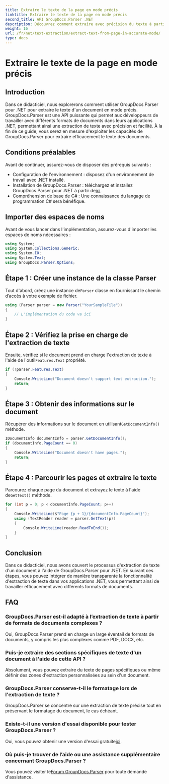 ```yaml
---
title: Extraire le texte de la page en mode précis
linktitle: Extraire le texte de la page en mode précis
second_title: API GroupDocs.Parser .NET
description: Découvrez comment extraire avec précision du texte à partir de documents à l'aide de GroupDocs.Parser pour .NET dans ce didacticiel complet.
weight: 16
url: /fr/net/text-extraction/extract-text-from-page-in-accurate-mode/
type: docs
---
```

# Extraire le texte de la page en mode précis

## Introduction
Dans ce didacticiel, nous explorerons comment utiliser GroupDocs.Parser pour .NET pour extraire le texte d'un document en mode précis. GroupDocs.Parser est une API puissante qui permet aux développeurs de travailler avec différents formats de documents dans leurs applications .NET, permettant ainsi une extraction de texte avec précision et facilité. À la fin de ce guide, vous serez en mesure d'exploiter les capacités de GroupDocs.Parser pour extraire efficacement le texte des documents.
## Conditions préalables
Avant de continuer, assurez-vous de disposer des prérequis suivants :
- Configuration de l'environnement : disposez d'un environnement de travail avec .NET installé.
-  Installation de GroupDocs.Parser : téléchargez et installez GroupDocs.Parser pour .NET à partir de[ici](https://releases.groupdocs.com/parser/net/).
- Compréhension de base de C# : Une connaissance du langage de programmation C# sera bénéfique.
## Importer des espaces de noms
Avant de vous lancer dans l'implémentation, assurez-vous d'importer les espaces de noms nécessaires :
```csharp
using System;
using System.Collections.Generic;
using System.IO;
using System.Text;
using GroupDocs.Parser.Options;
```
## Étape 1 : Créer une instance de la classe Parser
 Tout d'abord, créez une instance de`Parser` classe en fournissant le chemin d’accès à votre exemple de fichier.
```csharp
using (Parser parser = new Parser("YourSampleFile"))
{
    // L'implémentation du code va ici
}
```
## Étape 2 : Vérifiez la prise en charge de l'extraction de texte
 Ensuite, vérifiez si le document prend en charge l'extraction de texte à l'aide de l'outil`Features.Text` propriété.
```csharp
if (!parser.Features.Text)
{
    Console.WriteLine("Document doesn't support text extraction.");
    return;
}
```
## Étape 3 : Obtenir des informations sur le document
 Récupérer des informations sur le document en utilisant`GetDocumentInfo()` méthode.
```csharp
IDocumentInfo documentInfo = parser.GetDocumentInfo();
if (documentInfo.PageCount == 0)
{
    Console.WriteLine("Document doesn't have pages.");
    return;
}
```
## Étape 4 : Parcourir les pages et extraire le texte
 Parcourez chaque page du document et extrayez le texte à l'aide de`GetText()` méthode.
```csharp
for (int p = 0; p < documentInfo.PageCount; p++)
{
    Console.WriteLine($"Page {p + 1}/{documentInfo.PageCount}");
    using (TextReader reader = parser.GetText(p))
    {
        Console.WriteLine(reader.ReadToEnd());
    }
}
```
## Conclusion
Dans ce didacticiel, nous avons couvert le processus d'extraction de texte d'un document à l'aide de GroupDocs.Parser pour .NET. En suivant ces étapes, vous pouvez intégrer de manière transparente la fonctionnalité d'extraction de texte dans vos applications .NET, vous permettant ainsi de travailler efficacement avec différents formats de documents.

## FAQ
### GroupDocs.Parser est-il adapté à l’extraction de texte à partir de formats de documents complexes ?
Oui, GroupDocs.Parser prend en charge un large éventail de formats de documents, y compris les plus complexes comme PDF, DOCX, etc.
### Puis-je extraire des sections spécifiques de texte d'un document à l'aide de cette API ?
Absolument, vous pouvez extraire du texte de pages spécifiques ou même définir des zones d'extraction personnalisées au sein d'un document.
### GroupDocs.Parser conserve-t-il le formatage lors de l'extraction de texte ?
GroupDocs.Parser se concentre sur une extraction de texte précise tout en préservant le formatage du document, le cas échéant.
### Existe-t-il une version d'essai disponible pour tester GroupDocs.Parser ?
 Oui, vous pouvez obtenir une version d'essai gratuite[ici](https://releases.groupdocs.com/).
### Où puis-je trouver de l’aide ou une assistance supplémentaire concernant GroupDocs.Parser ?
 Vous pouvez visiter le[Forum GroupDocs.Parser](https://forum.groupdocs.com/c/parser/17) pour toute demande d'assistance.